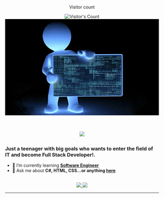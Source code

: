 <div align="center"> 
  <p>Visitor count</p>
  <img src="https://profile-counter.glitch.me/{USERNAME}/count.svg" alt="Visitor's Count" />

</div>
<div align="center"> 
  <img src="https://github.com/Stilko1/Stilko1/blob/main/programmer-wallpaper-preview.jpg" alt="Banner of a developer sitting in front of a desk"/>
</div>
<h1 align="center">
    <img src="https://readme-typing-svg.herokuapp.com/?font=Inter&size=48&center=true&vCenter=true&width=500&height=70&color=4493F8&duration=4000&lines=Hi+There!+👋;+I'm+Stilko1+!;" />
</h1>

### Just a teenager with big goals who wants to enter the field of IT and become Full Stack Developer!.
- 🌱 I’m currently learning **[Software Engineer](https://codeinstitute.net/global/blog/what-does-a-c-developer-do-how-to-become-one/#:~:text=C%23%20is%20a%20popular%20programming,web%20browsers%2C%20and%20mobile%20devices.)**
- 💬 Ask me about **C#, HTML, CSS...or anything [here](https://github.com/Stilko1/Stilko1/issues)**

<br>

<div align="center">
  <a href="stiliandonov06@gmail.com">
    <img src="https://img.shields.io/badge/Gmail-333333?style=for-the-badge&logo=gmail&logoColor=red" />
  </a>
  <a href="https://www.instagram.com/" target="Instagram">
    <img src="https://img.shields.io/badge/Instagram-0077B5?style=for-the-badge&logo=Instagram&logoColor=white" target="Instagram" />
  </a>
 
</div>

<hr>
